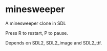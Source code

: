 # minesweeper
A minesweeper clone in SDL

Press R to restart, P to pause.

Depends on SDL2, SDL2_image and SDL2_ttf.
